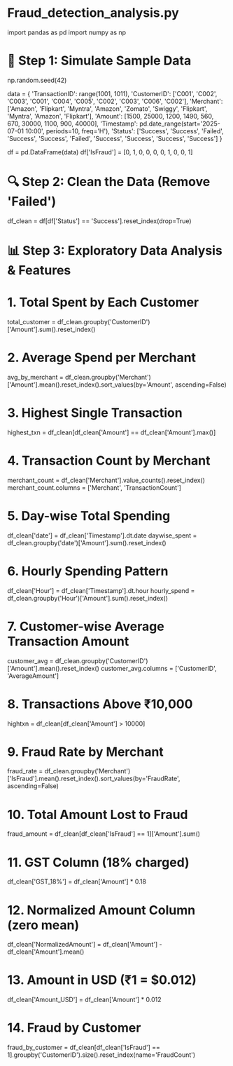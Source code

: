 # Fraud_detection_analysis.py

import pandas as pd
import numpy as np

# 🎯 Step 1: Simulate Sample Data

np.random.seed(42)

data = {
    'TransactionID': range(1001, 1011),
    'CustomerID': ['C001', 'C002', 'C003', 'C001', 'C004', 'C005', 'C002', 'C003', 'C006', 'C002'],
    'Merchant': ['Amazon', 'Flipkart', 'Myntra', 'Amazon', 'Zomato', 'Swiggy', 'Flipkart', 'Myntra', 'Amazon', 'Flipkart'],
    'Amount': [1500, 25000, 1200, 1490, 560, 670, 30000, 1100, 900, 40000],
    'Timestamp': pd.date_range(start='2025-07-01 10:00', periods=10, freq='H'),
    'Status': ['Success', 'Success', 'Failed', 'Success', 'Success', 'Failed', 'Success', 'Success', 'Success', 'Success']
}

df = pd.DataFrame(data)
df['IsFraud'] = [0, 1, 0, 0, 0, 0, 1, 0, 0, 1]

# 🔍 Step 2: Clean the Data (Remove 'Failed')
df_clean = df[df['Status'] == 'Success'].reset_index(drop=True)



# 📊 Step 3: Exploratory Data Analysis & Features

# 1. Total Spent by Each Customer
total_customer = df_clean.groupby('CustomerID')['Amount'].sum().reset_index()

# 2. Average Spend per Merchant
avg_by_merchant = df_clean.groupby('Merchant')['Amount'].mean().reset_index().sort_values(by='Amount', ascending=False)

# 3. Highest Single Transaction
highest_txn = df_clean[df_clean['Amount'] == df_clean['Amount'].max()]

# 4. Transaction Count by Merchant
merchant_count = df_clean['Merchant'].value_counts().reset_index()
merchant_count.columns = ['Merchant', 'TransactionCount']

# 5. Day-wise Total Spending
df_clean['date'] = df_clean['Timestamp'].dt.date
daywise_spent = df_clean.groupby('date')['Amount'].sum().reset_index()

# 6. Hourly Spending Pattern
df_clean['Hour'] = df_clean['Timestamp'].dt.hour
hourly_spend = df_clean.groupby('Hour')['Amount'].sum().reset_index()

# 7. Customer-wise Average Transaction Amount
customer_avg = df_clean.groupby('CustomerID')['Amount'].mean().reset_index()
customer_avg.columns = ['CustomerID', 'AverageAmount']

# 8. Transactions Above ₹10,000
hightxn = df_clean[df_clean['Amount'] > 10000]

# 9. Fraud Rate by Merchant
fraud_rate = df_clean.groupby('Merchant')['IsFraud'].mean().reset_index().sort_values(by='FraudRate', ascending=False)

# 10. Total Amount Lost to Fraud
fraud_amount = df_clean[df_clean['IsFraud'] == 1]['Amount'].sum()

# 11. GST Column (18% charged)
df_clean['GST_18%'] = df_clean['Amount'] * 0.18

# 12. Normalized Amount Column (zero mean)
df_clean['NormalizedAmount'] = df_clean['Amount'] - df_clean['Amount'].mean()

# 13. Amount in USD (₹1 = $0.012)
df_clean['Amount_USD'] = df_clean['Amount'] * 0.012

# 14. Fraud by Customer
fraud_by_customer = df_clean[df_clean['IsFraud'] == 1].groupby('CustomerID').size().reset_index(name='FraudCount')
